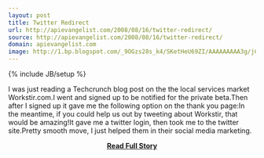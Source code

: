 ```yaml
---
layout: post
title: Twitter Redirect
url: http://apievangelist.com/2008/08/16/twitter-redirect/
source: http://apievangelist.com/2008/08/16/twitter-redirect/
domain: apievangelist.com
image: http://1.bp.blogspot.com/_9OGzs28s_k4/SKetHeU69ZI/AAAAAAAAA3g/jCTv7bJxvFo/s320/Twit+Redirect+1.jpg
---
```

{% include JB/setup %}<p>I was just reading a Techcrunch blog post on the the local services market Workstir.com.I went and signed up to be notified for the private beta.Then after I signed up it gave me the following option on the thank you page:In the meantime, if you could help us out by tweeting about Workstir, that would be amazing!It gave me a twitter login, then took me to the twitter site.Pretty smooth move, I just helped them in their social media marketing.</p>
<center><p><a href="http://apievangelist.com/2008/08/16/twitter-redirect/" style='padding:25px; font-sze:18px; font-weight: bold;'>Read Full Story</a></p></center>
